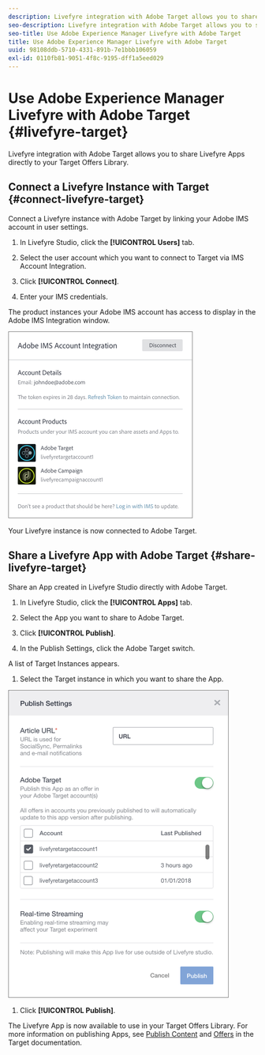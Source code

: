 ```yaml
---
description: Livefyre integration with Adobe Target allows you to share Livefyre Apps directly to your Target Offers Library.
seo-description: Livefyre integration with Adobe Target allows you to share Livefyre Apps directly to your Target Offers Library.
seo-title: Use Adobe Experience Manager Livefyre with Adobe Target
title: Use Adobe Experience Manager Livefyre with Adobe Target
uuid: 98108ddb-5710-4331-891b-7e1bbb106059
exl-id: 0110fb81-9051-4f8c-9195-dff1a5eed029
---
```

# Use Adobe Experience Manager Livefyre with Adobe Target {#livefyre-target}

Livefyre integration with Adobe Target allows you to share Livefyre Apps directly to your Target Offers Library.

## Connect a Livefyre Instance with Target {#connect-livefyre-target}

Connect a Livefyre instance with Adobe Target by linking your Adobe IMS account in user settings.

1. In Livefyre Studio, click the **[!UICONTROL Users]** tab.

1. Select the user account which you want to connect to Target via IMS Account Integration.

1. Click **[!UICONTROL Connect]**.

1. Enter your IMS credentials.

The product instances your Adobe IMS account has access to display in the Adobe IMS Integration window.

![](assets/livefyre-target-connect.png)

Your Livefyre instance is now connected to Adobe Target.

## Share a Livefyre App with Adobe Target {#share-livefyre-target}

Share an App created in Livefyre Studio directly with Adobe Target.

1. In Livefyre Studio, click the **[!UICONTROL Apps]** tab.

1. Select the App you want to share to Adobe Target.

1. Click **[!UICONTROL Publish]**.

1. In the Publish Settings, click the Adobe Target switch.

A list of Target Instances appears.

1. Select the Target instance in which you want to share the App.

![](assets/livefyre-target-publish.png)

1. Click  **[!UICONTROL Publish]**.

The Livefyre App is now available to use in your Target Offers Library. For more information on publishing Apps, see [Publish Content](/help/using/c-library/t-publish-content.md) and [Offers](https://docs.adobe.com/content/help/en/target/using/experiences/offers/manage-content.html) in the Target documentation.
